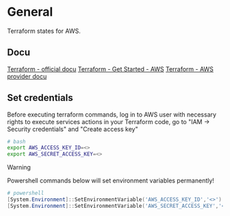 # General
Terraform states for AWS.

## Docu
[Terraform - official docu](https://www.terraform.io/)
[Terraform - Get Started - AWS](https://developer.hashicorp.com/terraform/tutorials/aws-get-started)
[Terraform - AWS provider docu](https://registry.terraform.io/providers/hashicorp/aws/latest/docs)

## Set credentials
Before executing terraform commands, log in to AWS user with necessary rights to execute services actions in your Terraform code, go to "IAM -> Security credentials" and "Create access key"

```bash
# bash
export AWS_ACCESS_KEY_ID=<>
export AWS_SECRET_ACCESS_KEY=<>
```


> [!WARNING]
> Powershell commands below will set environment variables permanently!

```powershell
# powershell
[System.Environment]::SetEnvironmentVariable('AWS_ACCESS_KEY_ID','<>')
[System.Environment]::SetEnvironmentVariable('AWS_SECRET_ACCESS_KEY','<>')
```